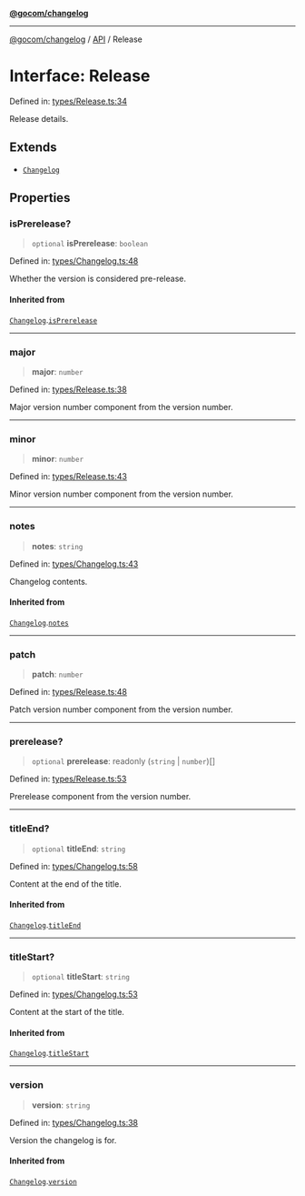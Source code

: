 [**@gocom/changelog**](../README.md)

***

[@gocom/changelog](../README.md) / [API](../Public/API.md) / Release

# Interface: Release

Defined in: [types/Release.ts:34](https://github.com/gocom/changelog/blob/a821a646e6a7d9dede70692258a7056e2e656088/src/types/Release.ts#L34)

Release details.

## Extends

- [`Changelog`](API.Changelog.md)

## Properties

### isPrerelease?

> `optional` **isPrerelease**: `boolean`

Defined in: [types/Changelog.ts:48](https://github.com/gocom/changelog/blob/a821a646e6a7d9dede70692258a7056e2e656088/src/types/Changelog.ts#L48)

Whether the version is considered pre-release.

#### Inherited from

[`Changelog`](API.Changelog.md).[`isPrerelease`](API.Changelog.md#isprerelease)

***

### major

> **major**: `number`

Defined in: [types/Release.ts:38](https://github.com/gocom/changelog/blob/a821a646e6a7d9dede70692258a7056e2e656088/src/types/Release.ts#L38)

Major version number component from the version number.

***

### minor

> **minor**: `number`

Defined in: [types/Release.ts:43](https://github.com/gocom/changelog/blob/a821a646e6a7d9dede70692258a7056e2e656088/src/types/Release.ts#L43)

Minor version number component from the version number.

***

### notes

> **notes**: `string`

Defined in: [types/Changelog.ts:43](https://github.com/gocom/changelog/blob/a821a646e6a7d9dede70692258a7056e2e656088/src/types/Changelog.ts#L43)

Changelog contents.

#### Inherited from

[`Changelog`](API.Changelog.md).[`notes`](API.Changelog.md#notes)

***

### patch

> **patch**: `number`

Defined in: [types/Release.ts:48](https://github.com/gocom/changelog/blob/a821a646e6a7d9dede70692258a7056e2e656088/src/types/Release.ts#L48)

Patch version number component from the version number.

***

### prerelease?

> `optional` **prerelease**: readonly (`string` \| `number`)[]

Defined in: [types/Release.ts:53](https://github.com/gocom/changelog/blob/a821a646e6a7d9dede70692258a7056e2e656088/src/types/Release.ts#L53)

Prerelease component from the version number.

***

### titleEnd?

> `optional` **titleEnd**: `string`

Defined in: [types/Changelog.ts:58](https://github.com/gocom/changelog/blob/a821a646e6a7d9dede70692258a7056e2e656088/src/types/Changelog.ts#L58)

Content at the end of the title.

#### Inherited from

[`Changelog`](API.Changelog.md).[`titleEnd`](API.Changelog.md#titleend)

***

### titleStart?

> `optional` **titleStart**: `string`

Defined in: [types/Changelog.ts:53](https://github.com/gocom/changelog/blob/a821a646e6a7d9dede70692258a7056e2e656088/src/types/Changelog.ts#L53)

Content at the start of the title.

#### Inherited from

[`Changelog`](API.Changelog.md).[`titleStart`](API.Changelog.md#titlestart)

***

### version

> **version**: `string`

Defined in: [types/Changelog.ts:38](https://github.com/gocom/changelog/blob/a821a646e6a7d9dede70692258a7056e2e656088/src/types/Changelog.ts#L38)

Version the changelog is for.

#### Inherited from

[`Changelog`](API.Changelog.md).[`version`](API.Changelog.md#version)
